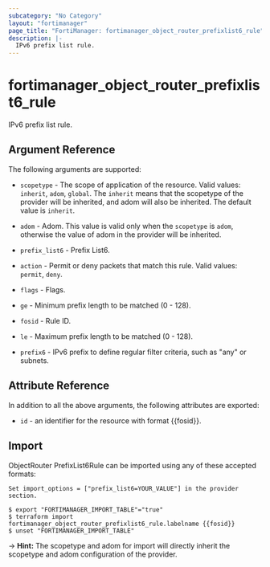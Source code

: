 ```yaml
---
subcategory: "No Category"
layout: "fortimanager"
page_title: "FortiManager: fortimanager_object_router_prefixlist6_rule"
description: |-
  IPv6 prefix list rule.
---
```


# fortimanager_object_router_prefixlist6_rule
IPv6 prefix list rule.

## Argument Reference


The following arguments are supported:

* `scopetype` - The scope of application of the resource. Valid values: `inherit`, `adom`, `global`. The `inherit` means that the scopetype of the provider will be inherited, and adom will also be inherited. The default value is `inherit`.
* `adom` - Adom. This value is valid only when the `scopetype` is `adom`, otherwise the value of adom in the provider will be inherited.
* `prefix_list6` - Prefix List6.

* `action` - Permit or deny packets that match this rule. Valid values: `permit`, `deny`.

* `flags` - Flags.
* `ge` - Minimum prefix length to be matched (0 - 128).
* `fosid` - Rule ID.
* `le` - Maximum prefix length to be matched (0 - 128).
* `prefix6` - IPv6 prefix to define regular filter criteria, such as "any" or subnets.


## Attribute Reference

In addition to all the above arguments, the following attributes are exported:
* `id` - an identifier for the resource with format {{fosid}}.

## Import

ObjectRouter PrefixList6Rule can be imported using any of these accepted formats:
```
Set import_options = ["prefix_list6=YOUR_VALUE"] in the provider section.

$ export "FORTIMANAGER_IMPORT_TABLE"="true"
$ terraform import fortimanager_object_router_prefixlist6_rule.labelname {{fosid}}
$ unset "FORTIMANAGER_IMPORT_TABLE"
```
-> **Hint:** The scopetype and adom for import will directly inherit the scopetype and adom configuration of the provider.
